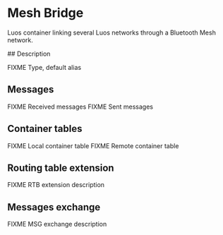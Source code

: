 # Mesh Bridge

Luos container linking several Luos networks through a Bluetooth Mesh
network.

## Description

FIXME Type, default alias

## Messages

FIXME Received messages
FIXME Sent messages

## Container tables

FIXME Local container table
FIXME Remote container table

## Routing table extension

FIXME RTB extension description

## Messages exchange

FIXME MSG exchange description
